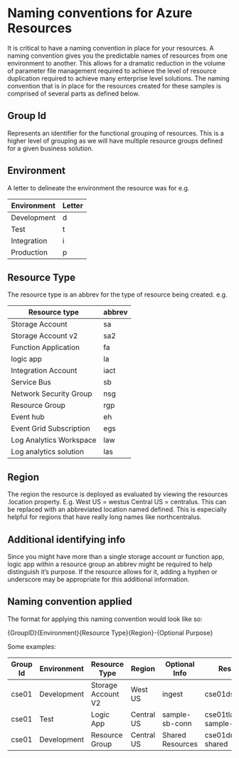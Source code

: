 # Naming conventions for Azure Resources

It is critical to have a naming convention in place for your resources. A naming convention gives you the predictable names of resources from one environment to another. This allows for a dramatic reduction in the volume of parameter file management required to achieve the level of resource duplication required to achieve many enterprise level solutions. The naming convention that is in place for the resources created for these samples is comprised of several parts as defined below.

## Group Id

Represents an identifier for the functional grouping of resources. This is a higher level of grouping as we will have multiple resource groups defined for a given business solution.

## Environment

A letter to delineate the environment the resource was for e.g.

| Environment | Letter |
| ----------- | ------ |
| Development | d |
| Test | t |
| Integration | i |
| Production | p |
 
## Resource Type

The resource type is an abbrev for the type of resource being created. e.g.

| Resource type | abbrev |
| ------------- | ------ |
| Storage Account | sa |
| Storage Account v2 | sa2 |
| Function Application | fa |
| logic app | la |
| Integration Account | iact |
| Service Bus | sb |
| Network Security Group | nsg |
| Resource Group | rgp |
| Event hub | eh |
| Event Grid Subscription | egs |
| Log Analytics Workspace | law | 
| Log analytics solution | las |

## Region 

The region the resource is deployed as evaluated by viewing the resources .location property. E.g. West US = westus Central US = centralus. This can be replaced with an abbreviated location named defined. This is especially helpful for regions that have really long names like northcentralus.

## Additional identifying info
 
Since you might have more than a single storage account or function app, logic app within a resource group an abbrev might be required to help distinguish it’s purpose. If the resource allows for it, adding a hyphen or underscore may be appropriate for this additional information. 

## Naming convention applied

The format for applying this naming convention would look like so:

{GroupID}{Environment}{Resource Type}{Region}-{Optional Purpose}

Some examples:

| Group Id | Environment | Resource Type | Region | Optional Info | Resource Name |
| --- | --- | --- | --- | --- | --- |
| cse01 | Development | Storage Account V2 | West US | ingest | cse01dsa2westusingest |
| cse01 | Test | Logic App | Central US | sample-sb-conn | cse01tlacentralus-sample-sb-conn |
| cse01 | Development | Resource Group | Central US | Shared Resources | cse01drgpentralus-shared |